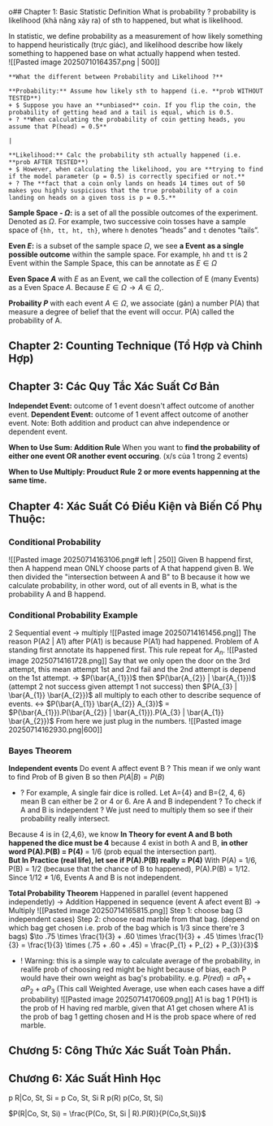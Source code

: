 o## Chapter 1: Basic Statistic Definition
What is probability ? probability is likelihood (khả năng xảy ra) of sth to happened, but what is likelihood. 

In statistic, we define probability as a measurement of how likely something to happend heuristically (trực giác), and likelihood describe how likely something to happened base on what actually happend when tested.   
![[Pasted image 20250710164357.png | 500]]

```ad-question
**What the different between Probability and Likelihood ?**

**Probability:** Assume how likely sth to happend (i.e. **prob WITHOUT TESTED**)
+ $ Suppose you have an **unbiased** coin. If you flip the coin, the probability of getting head and a tail is equal, which is 0.5. 
+ ? **When calculating the probability of coin getting heads, you assume that P(head) = 0.5**

|

**Likelihood:** Calc the probability sth actually happened (i.e. **prob AFTER TESTED**)
+ $ However, when calculating the likelihood, you are **trying to find if the model parameter (p = 0.5) is correctly specified or not.**
+ ? The **fact that a coin only lands on heads 14 times out of 50 makes you highly suspicious that the true probability of a coin landing on heads on a given toss is p = 0.5.**
```

**Sample Space - $\Omega$:** is a set of all the possible outcomes of the experiment. Denoted as $\Omega$.
	For example, two successive coin tosses have a sample space of `{hh, tt, ht, th}`, where `h` denotes “heads” and `t` denotes “tails”.
	
**Even $E$:**  is a subset of the sample space $\Omega$, we see **a Event** **as a single possible outcome** within the sample space. For example, `hh` and `tt` is 2 Event within the Sample Space, this can be annotate as $E \in \Omega$     
	
**Even Space $A$** with $E$ as an Event, we call the collection of E (many Events) as a Even Space $A$. Because $E \in \Omega \to A \in \Omega$,. 

**Probaility $P$** with each event $A \in \Omega$, we associate (gán) a number P(A) that measure a degree of belief that the event will occur. P(A) called the probability of A. 

## Chapter 2: Counting Technique (Tổ Hợp và Chỉnh Hợp)



## Chapter 3: Các Quy Tắc Xác Suất Cơ Bản
**Independet Event:** outcome of 1 event doesn't affect outcome of another event.
**Dependent Event:** outcome of 1 event affect outcome of another event. 
Note: Both addition and product can ahve independence or dependent event. 

**When to Use Sum: Addition Rule** 
When you want to **find the probability of either one event OR another event occuring**. (x/s của 1 trong 2 events)

**When to Use Multiply: Prouduct Rule** 
**2 or more events happenning at the same time.** 

## Chapter 4: Xác Suất Có Điều Kiện và Biến Cố Phụ Thuộc:
### Conditional Probability
![[Pasted image 20250714163106.png# left | 250]]
Given B happend first, then A happend mean ONLY choose parts of A that happend given B. We then divided the "intersection between A and B" to B because it how we calculate probability, in other word, out of all events in B, what is the probability A and B happend.  

### Conditional Probability Example
2 Sequential event -> multiply
![[Pasted image 20250714161456.png]]
The reason P(A2 | A1) after P(A1) is because P(A1) had happened. Problem of A standing first annotate its happened first. This rule repeat for $A_n$. 
![[Pasted image 20250714161728.png]]
Say that we only open the door on the 3rd attempt, this mean attempt 1st and 2nd fail and the 2nd attempt is depend on the 1st attempt. 
-> $P(\bar{A_{1}})$ then $P(\bar{A_{2}} | \bar{A_{1}})$ (attempt 2 not success given attempt 1 not success) then $P(A_{3} | \bar{A_{1}} \bar{A_{2}})$ all multiply to each other to describe sequence of events. 
<-> $P(\bar{A_{1}} \bar{A_{2}} A_{3})$ = $P(\bar{A_{1}}).P(\bar{A_{2}} | \bar{A_{1}}).P(A_{3} | \bar{A_{1}} \bar{A_{2}})$
From here we just plug in the numbers.
![[Pasted image 20250714162930.png|600]]


### Bayes Theorem 
**Independent events**
Do event A affect event B ? This mean if we only want to find Prob of B given B so then $P(A|B) = P(B)$  
+ ? For example, A single fair dice is rolled. Let A={4} and B={2, 4, 6} mean B can either be 2 or 4 or 6. Are A and B independent ?
To check if A and B is independent ? We just need to multiply them so see if their probability really intersect. 

Because 4 is in {2,4,6}, we know **In Theory for event A and B both happened the dice must be 4** because 4 exist in both A and B, **in other word P(A).P(B) = P(4)** = 1/6 (prob equal the intersection part).  
**But In Practice (real life), let see if P(A).P(B) really = P(4)** 
With P(A) = 1/6, P(B) = 1/2 (because that the chance of B to happened), P(A).P(B) = 1/12. 
Since 1/12 $\neq$ 1/6, Events A and B is not independent. 


**Total Probability Theorem**
Happened in parallel (event happened independetly) -> Addition
Happened in sequence (event A afect event B) -> Multiply
![[Pasted image 20250714165815.png]]
Step 1: choose bag (3 independent cases)
Step 2: choose read marble from that bag. (depend on which bag get chosen i.e. prob of the bag which is 1/3 since there're 3 bags)
 $\to .75 \times \frac{1}{3} + .60 \times \frac{1}{3} + .45 \times \frac{1}{3} = \frac{1}{3} \times (.75 + .60 + .45) = \frac{P_{1} + P_{2} + P_{3}}{3}$ 
 + ! Warning: this is a simple way to calculate average of the probability, in realife prob of choosing red might be hight because of bias, each P would have their own weight as bag's probability. e.g. $P(red) = \alpha P_{1} + \alpha P_{2} + \alpha P_{3}$ (This call Weighted Average, use when each cases have a diff probability)
![[Pasted image 20250714170609.png]]
A1 is bag 1
P(H1) is the prob of H having red marble, given that A1 get chosen where A1 is the prob of bag 1 getting chosen and H is the prob space where of red marble.  

## Chương 5: Công Thức Xác Suất Toàn Phần.


## Chương 6: Xác Suất Hình Học

p R|Co, St, Si = p Co, St, Si R p(R)
p(Co, St, Si)

$P(R|Co, St, Si) = \frac{P(Co, St, Si | R).P(R)}{P(Co,St,Si)}$

